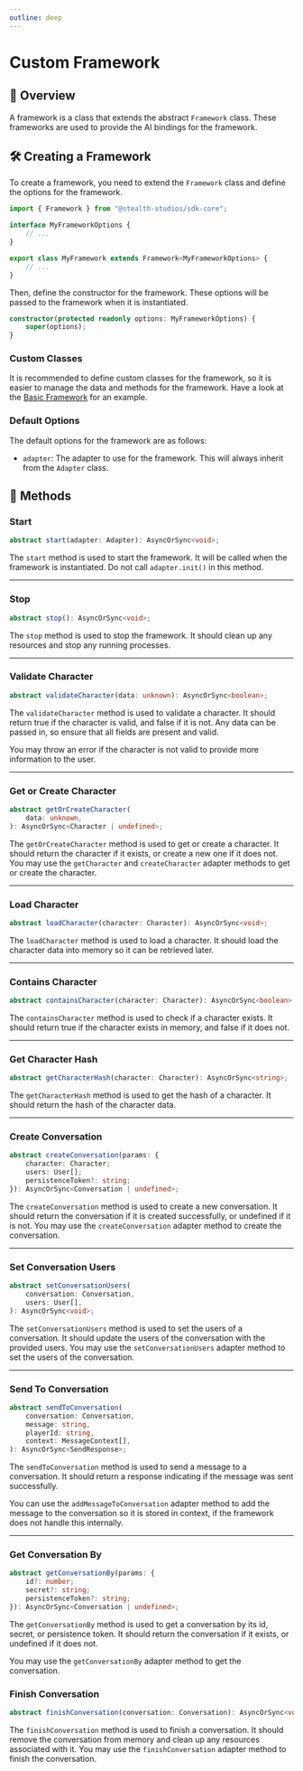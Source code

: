 ```yaml
---
outline: deep
---
```


# Custom Framework

## 📝 Overview

A framework is a class that extends the abstract `Framework` class. These frameworks are used to provide the AI bindings for the framework.

## 🛠️ Creating a Framework

To create a framework, you need to extend the `Framework` class and define the options for the framework.

```typescript
import { Framework } from "@stealth-studios/sdk-core";

interface MyFrameworkOptions {
	// ...
}

export class MyFramework extends Framework<MyFrameworkOptions> {
	// ...
}
```

Then, define the constructor for the framework. These options will be passed to the framework when it is instantiated.

```typescript
constructor(protected readonly options: MyFrameworkOptions) {
    super(options);
}
```

### Custom Classes

It is recommended to define custom classes for the framework, so it is easier to manage the data and methods for the framework. Have a look at the [Basic Framework](https://github.com/stealth-studios/sdk-framework-basic/blob/main/src/index.ts) for an example.

### Default Options

The default options for the framework are as follows:

- `adapter`: The adapter to use for the framework. This will always inherit from the `Adapter` class.

## 🧰 Methods

### Start

```typescript
abstract start(adapter: Adapter): AsyncOrSync<void>;
```

The `start` method is used to start the framework. It will be called when the framework is instantiated. Do not call `adapter.init()` in this method.

---

### Stop

```typescript
abstract stop(): AsyncOrSync<void>;
```

The `stop` method is used to stop the framework. It should clean up any resources and stop any running processes.

---

### Validate Character

```typescript
abstract validateCharacter(data: unknown): AsyncOrSync<boolean>;
```

The `validateCharacter` method is used to validate a character. It should return true if the character is valid, and false if it is not.
Any data can be passed in, so ensure that all fields are present and valid.

You may throw an error if the character is not valid to provide more information to the user.

---

### Get or Create Character

```typescript
abstract getOrCreateCharacter(
    data: unknown,
): AsyncOrSync<Character | undefined>;
```

The `getOrCreateCharacter` method is used to get or create a character. It should return the character if it exists, or create a new one if it does not.
You may use the `getCharacter` and `createCharacter` adapter methods to get or create the character.

---

### Load Character

```typescript
abstract loadCharacter(character: Character): AsyncOrSync<void>;
```

The `loadCharacter` method is used to load a character. It should load the character data into memory so it can be retrieved later.

---

### Contains Character

```typescript
abstract containsCharacter(character: Character): AsyncOrSync<boolean>;
```

The `containsCharacter` method is used to check if a character exists. It should return true if the character exists in memory, and false if it does not.

---

### Get Character Hash

```typescript
abstract getCharacterHash(character: Character): AsyncOrSync<string>;
```

The `getCharacterHash` method is used to get the hash of a character. It should return the hash of the character data.

---

### Create Conversation

```typescript
abstract createConversation(params: {
    character: Character;
    users: User[];
    persistenceToken?: string;
}): AsyncOrSync<Conversation | undefined>;
```

The `createConversation` method is used to create a new conversation. It should return the conversation if it is created successfully, or undefined if it is not.
You may use the `createConversation` adapter method to create the conversation.

---

### Set Conversation Users

```typescript
abstract setConversationUsers(
    conversation: Conversation,
    users: User[],
): AsyncOrSync<void>;
```

The `setConversationUsers` method is used to set the users of a conversation. It should update the users of the conversation with the provided users.
You may use the `setConversationUsers` adapter method to set the users of the conversation.

---

### Send To Conversation

```typescript
abstract sendToConversation(
    conversation: Conversation,
    message: string,
    playerId: string,
    context: MessageContext[],
): AsyncOrSync<SendResponse>;
```

The `sendToConversation` method is used to send a message to a conversation. It should return a response indicating if the message was sent successfully.

You can use the `addMessageToConversation` adapter method to add the message to the conversation so it is stored in context, if the framework does not handle this internally.

---

### Get Conversation By

```typescript
abstract getConversationBy(params: {
    id?: number;
    secret?: string;
    persistenceToken?: string;
}): AsyncOrSync<Conversation | undefined>;
```

The `getConversationBy` method is used to get a conversation by its id, secret, or persistence token. It should return the conversation if it exists, or undefined if it does not.

You may use the `getConversationBy` adapter method to get the conversation.

### Finish Conversation

```typescript
abstract finishConversation(conversation: Conversation): AsyncOrSync<void>;
```

The `finishConversation` method is used to finish a conversation. It should remove the conversation from memory and clean up any resources associated with it.
You may use the `finishConversation` adapter method to finish the conversation.
